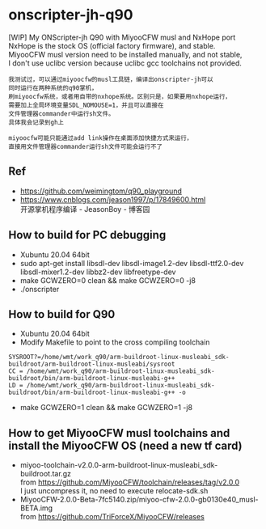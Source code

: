 # onscripter-jh-q90
[WIP] My ONScripter-jh Q90 with MiyooCFW musl and NxHope port  
NxHope is the stock OS (official factory firmware), and stable.   
MiyooCFW musl version need to be installed manually, and not stable,   
I don't use uclibc version because uclibc gcc toolchains not provided.  
```
我测试过，可以通过miyoocfw的musl工具链，编译出onscripter-jh可以
同时运行在两种系统的q90掌机，
刷miyoocfw系统，或者用自带的nxhope系统。区别只是，如果要用nxhope运行，
需要加上全局环境变量SDL_NOMOUSE=1，并且可以直接在
文件管理器commander中运行sh文件。
具体我会记录到gh上

miyoocfw可能只能通过add link操作在桌面添加快捷方式来运行，
直接用文件管理器commander运行sh文件可能会运行不了
```

## Ref  
* https://github.com/weimingtom/q90_playground  
* https://www.cnblogs.com/jeason1997/p/17849600.html   
开源掌机程序编译 - JeasonBoy - 博客园  

## How to build for PC debugging  
* Xubuntu 20.04 64bit
* sudo apt-get install libsdl-dev libsdl-image1.2-dev libsdl-ttf2.0-dev libsdl-mixer1.2-dev libbz2-dev libfreetype-dev
* make GCWZERO=0 clean && make GCWZERO=0 -j8
* ./onscripter  

## How to build for Q90  
* Xubuntu 20.04 64bit
* Modify Makefile to point to the cross compiling toolchain  
```
SYSROOT?=/home/wmt/work_q90/arm-buildroot-linux-musleabi_sdk-buildroot/arm-buildroot-linux-musleabi/sysroot  
CC = /home/wmt/work_q90/arm-buildroot-linux-musleabi_sdk-buildroot/bin/arm-buildroot-linux-musleabi-g++
LD = /home/wmt/work_q90/arm-buildroot-linux-musleabi_sdk-buildroot/bin/arm-buildroot-linux-musleabi-g++ -o
```
* make GCWZERO=1 clean && make GCWZERO=1 -j8

## How to get MiyooCFW musl toolchains and install the MiyooCFW OS (need a new tf card)    
* miyoo-toolchain-v2.0.0-arm-buildroot-linux-musleabi_sdk-buildroot.tar.gz  
from https://github.com/MiyooCFW/toolchain/releases/tag/v2.0.0  
I just uncompress it, no need to execute relocate-sdk.sh  
* MiyooCFW-2.0.0-Beta-7fc5140.zip/miyoo-cfw-2.0.0-gb0130e40_musl-BETA.img  
from https://github.com/TriForceX/MiyooCFW/releases  
